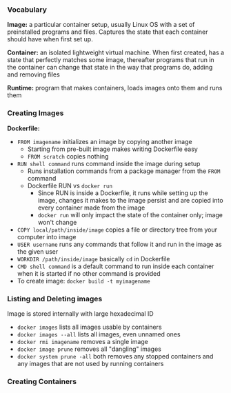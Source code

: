 ### Vocabulary

**Image:** a particular container setup, usually Linux OS with a set of preinstalled programs and files. Captures the state that each container should have when first set up.

**Container:** an isolated lightweight virtual machine. When first created, has a state that perfectly matches some image, thereafter programs that run in the container can change that state in the way that programs do, adding and removing files

**Runtime:** program that makes containers, loads images onto them and runs them

### Creating Images

**Dockerfile:**
- `FROM imagename` initializes an image by copying another image
	- Starting from pre-built image makes writing Dockerfile easy
	- `FROM scratch` copies nothing
- `RUN shell command` runs command inside the image during setup
	- Runs installation commands from a package manager from the `FROM` command
	- Dockerfile RUN vs `docker run`
		- Since RUN is inside a Dockerfile, it runs while setting up the image, changes it makes to the image persist and are copied into every container made from the image
		- `docker run` will only impact the state of the container only; image won't change
- `COPY local/path/inside/image` copies a file or directory tree from your computer into image
- `USER username` runs any commands that follow it and run in the image as the given user
- `WORKDIR /path/inside/image` basically `cd` in Dockerfile
- `CMD shell command` is a default command to run inside each container when it is started if no other command is provided
- To create image: `docker build -t myimagename`

### Listing and Deleting images

Image is stored internally with large hexadecimal ID
- `docker images` lists all images usable by containers
- `docker images --all` lists all images, even unnamed ones
- `docker rmi imagename` removes a single image
- `docker image prune` removes all "dangling" images
- `docker system prune -all` both removes any stopped containers and any images that are not used by running containers

### Creating Containers



